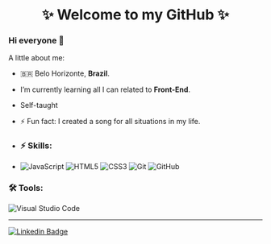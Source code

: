 <h1 align="center"> 
	✨ Welcome to my GitHub ✨
</h1>

### Hi everyone 👋

<!--
**gb8may/gb8may** is a ✨ _special_ ✨ repository because its `README.md` (this file) appears on your GitHub profile.
-->

A little about me:

- 🇧🇷 Belo Horizonte, **Brazil**.
- I’m currently learning all I can related to **Front-End**.
- Self-taught
- ⚡ Fun fact: I created a song for all situations in my life.


- ### ⚡ Skills:

- ![JavaScript](https://img.shields.io/badge/-JavaScript-FCC624?&logo=nodedotjs&logoColor=FFFFFF) ![HTML5](https://img.shields.io/badge/-HTML5-red?&logo=HTML5&logoColor=white) ![CSS3](https://img.shields.io/badge/-CSS3-0075A8?&logo=CSS3&logoColor=white) ![Git](https://img.shields.io/badge/-Git-F05032?&logo=git&logoColor=FFFFFF) ![GitHub](https://img.shields.io/badge/-GitHub-181717?&logo=GitHub&logoColor=FFFFFF)


### 🛠 Tools:

![Visual Studio Code](https://img.shields.io/badge/-VSCode-0075A8?&logo=VisualStudioCode&logoColor=FFFFFF)

<hr>

[![Linkedin Badge](https://img.shields.io/badge/-LinkedIn-blue?style=flat-square&logo=Linkedin&logoColor=white&link=https://www.linkedin.com/in/karineshiwa)](https://www.linkedin.com/in/karineshiwa/)
